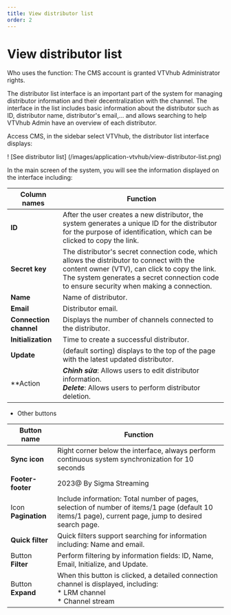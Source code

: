```yaml
---
title: View distributor list
order: 2
---
```


# View distributor list

Who uses the function: The CMS account is granted VTVhub Administrator rights.

The distributor list interface is an important part of the system for managing distributor information and their decentralization with the channel. The interface in the list includes basic information about the distributor such as ID, distributor name, distributor's email,... and allows searching to help VTVhub Admin have an overview of each distributor.

Access CMS, in the sidebar select VTVhub, the distributor list interface displays:

! [See distributor list] (/images/application-vtvhub/view-distributor-list.png)

In the main screen of the system, you will see the information displayed on the interface including:

| Column names           | Function                                                                                                                                                                                                                                                  |
| ---------------------- | --------------------------------------------------------------------------------------------------------------------------------------------------------------------------------------------------------------------------------------------------------- |
| **ID**                 | After the user creates a new distributor, the system generates a unique ID for the distributor for the purpose of identification, which can be clicked to copy the link.                                                                                  |
| **Secret key**         | The distributor's secret connection code, which allows the distributor to connect with the content owner (VTV), can click to copy the link. The system generates a secret connection code to ensure security when making a connection. |
| **Name**               | Name of distributor.                                                                                                                                                                                                                                      |
| **Email**              | Distributor email.                                                                                                                                                                                                                                        |
| **Connection channel** | Displays the number of channels connected to the distributor.                                                                                                                                                                                             |
| **Initialization**     | Time to create a successful distributor.                                                                                                                                                                                                                  |
| **Update**             | (default sorting) displays to the top of the page with the latest updated distributor.                                                                                                                                                 |
| \*\*Action             | **_Chỉnh sửa_**: Allows users to edit distributor information. <br />**_Delete_**: Allows users to perform distributor deletion.                                                                                                                          |

- Other buttons

| Button name         | Function                                                                                                                                                                 |
| ------------------- | ------------------------------------------------------------------------------------------------------------------------------------------------------------------------ |
| **Sync icon**       | Right corner below the interface, always perform continuous system synchronization for 10 seconds                                                                        |
| **Footer- footer**  | 2023@ By Sigma Streaming                                                                                                                                                 |
| Icon **Pagination** | Include information: Total number of pages, selection of number of items/1 page (default 10 items/1 page), current page, jump to desired search page. |
| **Quick filter**    | Quick filters support searching for information including: Name and email.                                                                                               |
| Button **Filter**   | Perform filtering by information fields: ID, Name, Email, Initialize, and Update.                                                                                        |
| Button **Expand**   | When this button is clicked, a detailed connection channel is displayed, including:  <br />\* LRM channel   <br />\* Channel stream                                      |
